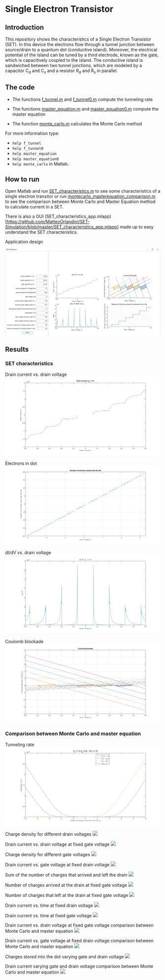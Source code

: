 # Single Electron Transistor

## Introduction
This repository shows the characteristics of a Single Electron Transistor (SET). In this device the electrons flow through a tunnel junction between source/drain to a quantum dot (conductive island). Moreover, the electrical potential of the island can be tuned by a third electrode, known as the gate, which is capacitively coupled to the island. The conductive island is sandwiched between two tunnel junctions, which are modeled by a capacitor C<sub>d</sub> and C<sub>s</sub> and a resistor R<sub>d</sub> and R<sub>s</sub> in parallel. 

## The code
* The functions [f_tunnel.m](https://github.com/MatteoOrlandini/SET-Simulation/blob/master/f_tunnel.m) and [f_tunnel0.m](https://github.com/MatteoOrlandini/SET-Simulation/blob/master/f_tunnel0.m) compute the tunneling rate

* The functions [master_equation.m](https://github.com/MatteoOrlandini/SET-Simulation/blob/master/master_equation.m) and [master_equation0.m](https://github.com/MatteoOrlandini/SET-Simulation/blob/master/master_equation.m) compute the master equation

* The function [monte_carlo.m](https://github.com/MatteoOrlandini/SET-Simulation/blob/master/monte_carlo.m) calculates the Monte Carlo method

For more information type:
* `help f_tunnel`
* `help f_tunnel0`
* `help master_equation`  
* `help master_equation0`
* `help monte_carlo` in Matlab.

## How to run
Open Matlab and run [SET_characteristics.m](https://github.com/MatteoOrlandini/SET-Simulation/blob/master/SET_characteristics.m) to see some characteristics of a single electron transitor or run [montecarlo_masterequation_comparison.m](https://github.com/MatteoOrlandini/SET-Simulation/blob/master/montecarlo_masterequation_comparison.m) to see the comparison between Monte Carlo and Master Equation method to calculate current in a SET.

There is also a GUI (SET_characteristics_app.mlapp)[https://github.com/MatteoOrlandini/SET-Simulation/blob/master/SET_characteristics_app.mlapp] made up to easy understand the SET characteristics.

Application design

![](https://github.com/MatteoOrlandini/SET-Simulation/blob/master/Images/Set_Behaviour/SET_app.png)

## Results

### SET characteristics

Drain current vs. drain voltage
![](https://github.com/MatteoOrlandini/SET-Simulation/blob/master/Images/Set_Behaviour/drain_current_vs_drain_voltage.png)

Electrons in dot
![](https://github.com/MatteoOrlandini/SET-Simulation/blob/master/Images/Set_Behaviour/electrons_in_dot.png)

dI/dV vs. drain voltage
![](https://github.com/MatteoOrlandini/SET-Simulation/blob/master/Images/Set_Behaviour/dI_dV_vs_drain_voltage.png)

Coulomb blockade
![](https://github.com/MatteoOrlandini/SET-Simulation/blob/master/Images/Set_Behaviour/coulomb_blockade.png)

### Comparison between Monte Carlo and master equation

Tunneling rate
![](https://github.com/MatteoOrlandini/SET-Simulation/blob/master/Images/MonteCarlo_MasterEquation/Tunneling_rate.png)

Charge density for different drain voltages
![](https://github.com/MatteoOrlandini/Single-Electron-Transistor/blob/master/Images/MonteCarlo_MasterEquation/charge_density_for_different_drain_voltages.png)

Drain current vs. drain voltage at fixed gate voltage
![](https://github.com/MatteoOrlandini/Single-Electron-Transistor/blob/master/Images/MonteCarlo_MasterEquation/current_vs_drain_voltage_fixed_gate_voltage.png)

Charge density for different gate voltages
![](https://github.com/MatteoOrlandini/Single-Electron-Transistor/blob/master/Images/MonteCarlo_MasterEquation/charge_density_for_different_gate_voltages.png)

Drain current vs. gate voltage at fixed drain voltage
![](https://github.com/MatteoOrlandini/Single-Electron-Transistor/blob/master/Images/MonteCarlo_MasterEquation/current_vs_gate_voltage_fixed_drain_voltage.png)

Sum of the number of charges that arrived and left the drain
![](https://github.com/MatteoOrlandini/Single-Electron-Transistor/blob/master/Images/MonteCarlo_MasterEquation/sum_of_the_number_of_charges_arrived_and_left_drain.png)

Number of charges arrived at the drain at fixed gate voltage
![](https://github.com/MatteoOrlandini/Single-Electron-Transistor/blob/master/Images/MonteCarlo_MasterEquation/number_of_charge_arrived_at_drain_fixed_gate_voltage.png)

Number of charges that left at the drain at fixed gate voltage
![](https://github.com/MatteoOrlandini/Single-Electron-Transistor/blob/master/Images/MonteCarlo_MasterEquation/number_of_charge_that_left_drain_fixed_gate_voltage.png)

Drain current vs. time at fixed drain voltage
![](https://github.com/MatteoOrlandini/Single-Electron-Transistor/blob/master/Images/MonteCarlo_MasterEquation/drain_current_vs_time_fixed_drain_voltage.png)

Drain current vs. time at fixed gate voltage
![](https://github.com/MatteoOrlandini/Single-Electron-Transistor/blob/master/Images/MonteCarlo_MasterEquation/drain_current_vs_time_fixed_gate_voltage.png)

Drain current vs. drain voltage at fixed gate voltage comparison between Monte Carlo and master equation
![](https://github.com/MatteoOrlandini/Single-Electron-Transistor/blob/master/Images/MonteCarlo_MasterEquation/drain_current_vs_drain_voltage_fixed_gate_voltage_comparison.png)

Drain current vs. gate voltage at fixed drain voltage comparison between Monte Carlo and master equation
![](https://github.com/MatteoOrlandini/Single-Electron-Transistor/blob/master/Images/MonteCarlo_MasterEquation/drain_current_vs_gate_voltage_fixed_drain_voltage_comparison.png)

Charges stored into the dot varying gate and drain voltage
![](https://github.com/MatteoOrlandini/Single-Electron-Transistor/blob/master/Images/MonteCarlo_MasterEquation/charges_stored_into_dot_varying_gate_drain_voltage.png)

Drain current varying gate and drain voltage comparison between Monte Carlo and master equation
![](https://github.com/MatteoOrlandini/Single-Electron-Transistor/blob/master/Images/MonteCarlo_MasterEquation/drain_current_varying_gate_drain_voltage_comparison.png)